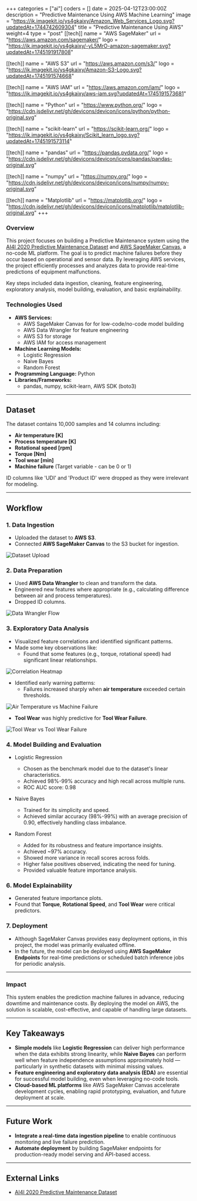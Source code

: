 +++
categories = ["ai"]
coders = []
date = 2025-04-12T23:00:00Z
description = "Predictive Maintenance Using AWS Machine Learning"
image = "https://ik.imagekit.io/ys4gkaixy/Amazon_Web_Services_Logo.svg?updatedAt=1744742609304"
title = "Predictive Maintenance Using AWS"
weight=4
type = "post"
[[tech]]
name = "AWS SageMaker"
url = "https://aws.amazon.com/sagemaker/"
logo = "https://ik.imagekit.io/ys4gkaixy/-yL5MrO-amazon-sagemaker.svg?updatedAt=1745191917808"

[[tech]]
name = "AWS S3"
url = "https://aws.amazon.com/s3/"
logo = "https://ik.imagekit.io/ys4gkaixy/Amazon-S3-Logo.svg?updatedAt=1745191574668"

[[tech]]
name = "AWS IAM"
url = "https://aws.amazon.com/iam/"
logo = "https://ik.imagekit.io/ys4gkaixy/aws-iam.svg?updatedAt=1745191573681"

[[tech]]
name = "Python"
url = "https://www.python.org/"
logo = "https://cdn.jsdelivr.net/gh/devicons/devicon/icons/python/python-original.svg"

[[tech]]
name = "scikit-learn"
url = "https://scikit-learn.org/"
logo = "https://ik.imagekit.io/ys4gkaixy/Scikit_learn_logo.svg?updatedAt=1745191573114"

[[tech]]
name = "pandas"
url = "https://pandas.pydata.org/"
logo = "https://cdn.jsdelivr.net/gh/devicons/devicon/icons/pandas/pandas-original.svg"

[[tech]]
name = "numpy"
url = "https://numpy.org/"
logo = "https://cdn.jsdelivr.net/gh/devicons/devicon/icons/numpy/numpy-original.svg"

[[tech]]
name = "Matplotlib"
url = "https://matplotlib.org/"
logo = "https://cdn.jsdelivr.net/gh/devicons/devicon/icons/matplotlib/matplotlib-original.svg"
+++

### **Overview**

This project focuses on building a Predictive Maintenance system using the [AI4I 2020 Predictive Maintenance Dataset](https://archive.ics.uci.edu/dataset/682/ai4i+2020+predictive+maintenance+dataset) and [AWS SageMaker Canvas](https://aws.amazon.com/sagemaker/canvas/), a no-code ML platform. The goal is to predict machine failures before they occur based on operational and sensor data. By leveraging AWS services, the project efficiently processes and analyzes data to provide real-time predictions of equipment malfunctions.

Key steps included data ingestion, cleaning, feature engineering, exploratory analysis, model building, evaluation, and basic explainability.


### **Technologies Used**
- **AWS Services:**
   - AWS SageMaker Canvas for for low-code/no-code model building
   - AWS Data Wrangler for feature engineering
   - AWS S3 for storage
   - AWS IAM for access management
- **Machine Learning Models:**
  - Logistic Regression
  - Naive Bayes
  - Random Forest
- **Programming Language:** Python
- **Libraries/Frameworks:**
  - pandas, numpy, scikit-learn, AWS SDK (boto3)

---

## Dataset
The dataset contains 10,000 samples and 14 columns including:
- **Air temperature [K]**
- **Process temperature [K]**
- **Rotational speed [rpm]**
- **Torque [Nm]**
- **Tool wear [min]**
- **Machine failure** (Target variable - can be 0 or 1)

ID columns like 'UDI' and 'Product ID' were dropped as they were irrelevant for modeling.

---

## Workflow

### 1. Data Ingestion
- Uploaded the dataset to **AWS S3**.
- Connected **AWS SageMaker Canvas** to the S3 bucket for ingestion.

![Dataset Upload](/images/dataset_to_s3.png)

### 2. Data Preparation
- Used **AWS Data Wrangler** to clean and transform the data.
- Engineered new features where appropriate (e.g., calculating difference between air and process temperatures).
- Dropped ID columns.

![Data Wrangler Flow](/images/data_wrangler_flow.png)

### 3. Exploratory Data Analysis
- Visualized feature correlations and identified significant patterns.
- Made some key observations like:
   - Found that some features (e.g., torque, rotational speed) had significant linear relationships.

![Correlation Heatmap](/images/correlation_features.png)

- Identified early warning patterns:
   - Failures increased sharply when **air temperature** exceeded certain thresholds.

![Air Temperature vs Machine Failure](/images/Variable_AT.png)

   - **Tool Wear** was highly predictive for **Tool Wear Failure**.

![Tool Wear vs Tool Wear Failure](/images/TWF_graphs.png)

### 4. Model Building and Evaluation

- Logistic Regression
   - Chosen as the benchmark model due to the dataset's linear characteristics.
   - Achieved 98%-99% accuracy and high recall across multiple runs.
   - ROC AUC score: 0.98

- Naive Bayes
   - Trained for its simplicity and speed.
   - Achieved similar accuracy (98%-99%) with an average precision of 0.90, effectively handling class imbalance.

- Random Forest
   - Added for its robustness and feature importance insights.
   - Achieved ~97% accuracy.
   - Showed more variance in recall scores across folds.
   - Higher false positives observed, indicating the need for tuning.
   - Provided valuable feature importance analysis.


### 6. Model Explainability
- Generated feature importance plots.
- Found that **Torque**, **Rotational Speed**, and **Tool Wear** were critical predictors.

### 7. Deployment
- Although SageMaker Canvas provides easy deployment options, in this project, the model was primarily evaluated offline. 
- In the future, the model can be deployed using **AWS SageMaker Endpoints** for real-time predictions or scheduled batch inference jobs for periodic analysis.

---

### **Impact**
This system enables the prediction machine failures in advance, reducing downtime and maintenance costs. By deploying the model on AWS, the solution is scalable, cost-effective, and capable of handling large datasets.

---

## Key Takeaways
- **Simple models** like **Logistic Regression** can deliver high performance when the data exhibits strong linearity, while **Naive Bayes** can perform well when feature independence assumptions approximately hold — particularly in synthetic datasets with minimal missing values.
- **Feature engineering and exploratory data analysis (EDA)** are essential for successful model building, even when leveraging no-code tools.
- **Cloud-based ML platforms** like AWS SageMaker Canvas accelerate development cycles, enabling rapid prototyping, evaluation, and future deployment at scale.

---

## Future Work
- **Integrate a real-time data ingestion pipeline** to enable continuous monitoring and live failure prediction.
- **Automate deployment** by building SageMaker endpoints for production-ready model serving and API-based access.

---

## External Links
- [AI4I 2020 Predictive Maintenance Dataset](https://archive.ics.uci.edu/dataset/682/ai4i+2020+predictive+maintenance+dataset)